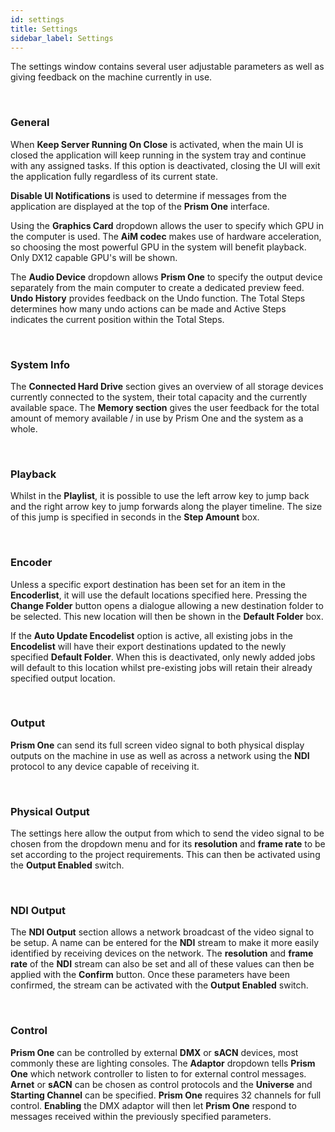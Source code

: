 ```yaml
---
id: settings
title: Settings
sidebar_label: Settings
---
```


The settings window contains several user adjustable parameters as well as giving feedback on the machine currently in use.

<br/>

### General 

When **Keep Server Running On Close** is activated, when the main UI is closed the application will keep running in the system tray and continue with any assigned tasks. If this option is deactivated, closing the UI will exit the application fully regardless of its current state. 

**Disable UI Notifications** is used to determine if messages from the application are displayed at the top of the **Prism One** interface. 

Using the **Graphics Card** dropdown allows the user to specify which GPU in the computer is used. The **AiM codec** makes use of hardware acceleration, so choosing the most powerful GPU in the system will benefit playback. Only DX12 capable GPU's will be shown. 

The **Audio Device** dropdown allows **Prism One** to specify the output device separately from the main computer to create a dedicated preview feed. 
**Undo History** provides feedback on the Undo function. The Total Steps determines how many undo actions can be made and Active Steps indicates the current position within the Total Steps. 

<br/>

### System Info 

The **Connected Hard Drive** section gives an overview of all storage devices currently connected to the system, their total capacity and the currently available space. 
The **Memory section** gives the user feedback for the total amount of memory available / in use by Prism One and the system as a whole. 

<br/>

### Playback 

Whilst in the **Playlist**, it is possible to use the left arrow key to jump back and the right arrow key to jump forwards along the player timeline. The size of this jump is specified in seconds in the **Step Amount** box. 

<br/>

### Encoder

Unless a specific export destination has been set for an item in the **Encoderlist**, it will use the default locations specified here. Pressing the **Change Folder** button opens a dialogue allowing a new destination folder to be selected. This new location will then be shown in the **Default Folder** box.  

If the **Auto Update Encodelist** option is active, all existing jobs in the **Encodelist** will have their export destinations updated to the newly specified **Default Folder**. When this is deactivated, only newly added jobs will default to this location whilst pre-existing jobs will retain their already specified output location. 

<br/>

### Output 

**Prism One** can send its full screen video signal to both physical display outputs on the machine in use as well as across a network using the **NDI** protocol to any device capable of receiving it. 

<br/>

### Physical Output 

The settings here allow the output from which to send the video signal to be chosen from the dropdown menu and for its **resolution** and **frame rate** to be set according to the project requirements. This can then be activated using the **Output Enabled** switch. 

<br/>

### NDI Output 

The **NDI Output** section allows a network broadcast of the video signal to be setup. A name can be entered for the **NDI** stream to make it more easily identified by receiving devices on the network. The **resolution** and **frame rate** of the **NDI** stream can also be set and all of these values can then be applied with the **Confirm** button. Once these parameters have been confirmed, the stream can be activated with the **Output Enabled** switch. 

<br/>

### Control

**Prism One** can be controlled by external **DMX** or **sACN** devices, most commonly these are lighting consoles. The **Adaptor** dropdown tells **Prism One** which network controller to listen to for external control messages. **Arnet** or **sACN** can be chosen as control protocols and the **Universe** and **Starting Channel** can be specified. **Prism One** requires 32 channels for full control. **Enabling** the DMX adaptor will then let **Prism One** respond to messages received within the previously specified parameters.